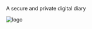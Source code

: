 
A secure and private digital diary 




![logo](https://user-images.githubusercontent.com/88374603/182428425-f1acbb22-8e06-472d-9f0d-ca9975ce18e9.PNG)


